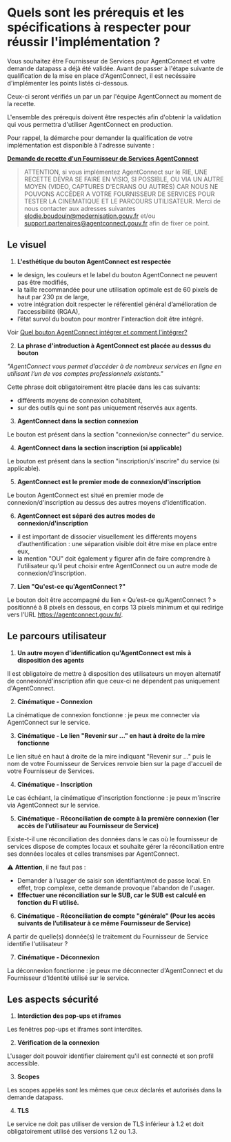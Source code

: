# Quels sont les prérequis et les spécifications à respecter pour réussir  l'implémentation ?

Vous souhaitez être Fournisseur de Services pour AgentConnect et votre demande datapass a déjà été validée.
Avant de passer à l'étape suivante de qualification de la mise en place d'AgentConnect, il est necéssaire d'implémenter les points listés ci-dessous. 

Ceux-ci seront vérifiés un par un par l'équipe AgentConnect au moment de la recette. 

L'ensemble des prérequis doivent être respectés afin d'obtenir la validation qui vous permettra d'utiliser AgentConnect en production.

Pour rappel, la démarche pour demander la qualification de votre implémentation est disponible à l'adresse suivante : 

**[Demande de recette d'un Fournisseur de Services AgentConnect](https://www.demarches-simplifiees.fr/commencer/demande-recette-fs-fca)**

> ATTENTION, si vous implémentez AgentConnect sur le RIE, UNE RECETTE DEVRA SE FAIRE EN VISIO, SI POSSIBLE, OU VIA UN AUTRE MOYEN (VIDEO, CAPTURES D'ECRANS OU AUTRES) CAR NOUS NE POUVONS ACCÉDER A VOTRE FOURNISSEUR DE SERVICES POUR TESTER LA CINEMATIQUE ET LE PARCOURS UTILISATEUR. Merci de nous contacter aux adresses suivantes elodie.boudouin@modernisation.gouv.fr et/ou support.partenaires@agentconnect.gouv.fr afin de fixer ce point.

## Le visuel

1. **L'esthétique du bouton AgentConnect est respectée**

- le design, les couleurs et le label du bouton AgentConnect ne peuvent pas être modifiés,
- la taille recommandée pour une utilisation optimale est de 60 pixels de haut par 230 px de large,
- votre intégration doit respecter le référentiel général d’amélioration de l’accessibilité (RGAA),
- l’état survol du bouton pour montrer l’interaction doit être intégré. 

Voir [Quel bouton AgentConnect intégrer et comment l'intégrer?](../implementation_fca/bouton_fca.md)


2. **La phrase d'introduction à AgentConnect est placée au dessus du bouton**

*"AgentConnect vous permet d’accéder à de nombreux services en ligne en utilisant l’un de vos comptes professionnels existants."*

Cette phrase doit obligatoirement être placée dans les cas suivants: 

- différents moyens de connexion cohabitent, 
- sur des outils qui ne sont pas uniquement réservés aux agents.

3. **AgentConnect dans la section connexion**

Le bouton est présent dans la section "connexion/se connecter" du service.

4. **AgentConnect dans la section inscription (si applicable)**

Le bouton est présent dans la section "inscription/s'inscrire" du service (si applicable).

5. **AgentConnect est le premier mode de connexion/d'inscription**

Le bouton AgentConnect est situé en premier mode de connexion/d'inscription au dessus des autres moyens
d'identification.

6. **AgentConnect est séparé des autres modes de connexion/d'inscription**

- il est important de dissocier visuellement les différents moyens d’authentification : une séparation visible doit être mise en place entre eux,
- la mention "OU" doit également y figurer afin de faire comprendre à l'utilisateur qu'il peut choisir entre AgentConnect ou un autre mode de connexion/d'inscription.

7. **Lien "Qu'est-ce qu'AgentConnect ?"**

Le bouton doit être accompagné du lien « Qu’est-ce qu’AgentConnect ? » positionné à 8 pixels en dessous, en corps 13 pixels minimum et qui redirige vers l’URL https://agentconnect.gouv.fr/.

## Le parcours utilisateur

1. **Un autre moyen d'identification qu'AgentConnect est mis à disposition des agents**

Il est obligatoire de mettre à disposition des utilisateurs un moyen alternatif de connexion/d'inscription afin que ceux-ci ne dépendent pas uniquement d'AgentConnect.

2. **Cinématique - Connexion**

La cinématique de connexion fonctionne : je peux me connecter via AgentConnect sur le service.

3. **Cinématique - Le lien "Revenir sur  ..." en haut à droite de la mire fonctionne**

Le lien situé en haut à droite de la mire indiquant "Revenir sur ..." puis le nom de votre Fournisseur de Services renvoie bien sur la page d'accueil de votre Fournisseur de Services.

4. **Cinématique - Inscription**

Le cas échéant, la cinématique d'inscription fonctionne : je peux m'inscrire via AgentConnect sur le service.

5. **Cinématique - Réconciliation de compte à la première connexion (1er accès de l’utilisateur au Fournisseur de Service)**

Existe-t-il une réconciliation des données dans le cas où le fournisseur de services dispose de comptes locaux et souhaite gérer la réconciliation entre ses données locales et celles transmises par AgentConnect.

:warning: **Attention**, il ne faut pas :

- Demander à l’usager de saisir son identifiant/mot de passe local. En effet, trop complexe, cette demande provoque l'abandon de l'usager.
- **Effectuer une réconciliation sur le SUB, car le SUB est calculé en fonction du FI utilisé.**

6. **Cinématique - Réconciliation de compte "générale" (Pour les accès suivants de l’utilisateur à ce même Fournisseur de Service)**

A partir de quelle(s) donnée(s) le traitement du Fournisseur de Service identifie l'utilisateur ? 

7. **Cinématique - Déconnexion**

La déconnexion fonctionne : je peux me déconnecter d'AgentConnect et du Fournisseur d'Identité utilisé sur le service.

## Les aspects sécurité

1. **Interdiction des pop-ups et iframes** 

Les fenêtres pop-ups et iframes sont interdites.

2. **Vérification de la connexion**

L'usager doit pouvoir identifier clairement qu'il est connecté et son profil accessible.

3. **Scopes**

Les scopes appelés sont les mêmes que ceux déclarés et autorisés dans la demande datapass.

4. **TLS**

Le service ne doit pas utiliser de version de TLS inférieur à 1.2 et doit obligatoirement utilisé des versions 1.2 ou 1.3.
